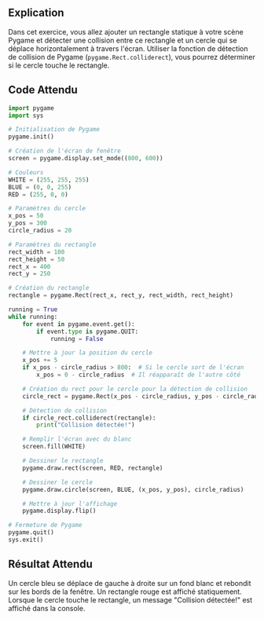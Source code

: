 ## Explication

Dans cet exercice, vous allez ajouter un rectangle statique à votre scène Pygame et détecter une collision entre ce rectangle et un cercle qui se déplace horizontalement à travers l'écran. Utiliser la fonction de détection de collision de Pygame (`pygame.Rect.colliderect`), vous pourrez déterminer si le cercle touche le rectangle.

## Code Attendu

```python
import pygame
import sys

# Initialisation de Pygame
pygame.init()

# Création de l'écran de fenêtre
screen = pygame.display.set_mode((800, 600))

# Couleurs
WHITE = (255, 255, 255)
BLUE = (0, 0, 255)
RED = (255, 0, 0)

# Paramètres du cercle
x_pos = 50
y_pos = 300
circle_radius = 20

# Paramètres du rectangle
rect_width = 100
rect_height = 50
rect_x = 400
rect_y = 250

# Création du rectangle
rectangle = pygame.Rect(rect_x, rect_y, rect_width, rect_height)

running = True
while running:
    for event in pygame.event.get():
        if event.type is pygame.QUIT:
            running = False

    # Mettre à jour la position du cercle
    x_pos += 5
    if x_pos - circle_radius > 800:  # Si le cercle sort de l'écran
        x_pos = 0 - circle_radius  # Il réapparaît de l'autre côté

    # Création du rect pour le cercle pour la détection de collision
    circle_rect = pygame.Rect(x_pos - circle_radius, y_pos - circle_radius, circle_radius*2, circle_radius*2)

    # Détection de collision
    if circle_rect.colliderect(rectangle):
        print("Collision détectée!")

    # Remplir l'écran avec du blanc
    screen.fill(WHITE)

    # Dessiner le rectangle
    pygame.draw.rect(screen, RED, rectangle)

    # Dessiner le cercle
    pygame.draw.circle(screen, BLUE, (x_pos, y_pos), circle_radius)

    # Mettre à jour l'affichage
    pygame.display.flip()

# Fermeture de Pygame
pygame.quit()
sys.exit()
```

## Résultat Attendu

Un cercle bleu se déplace de gauche à droite sur un fond blanc et rebondit sur les bords de la fenêtre. Un rectangle rouge est affiché statiquement. Lorsque le cercle touche le rectangle, un message "Collision détectée!" est affiché dans la console.